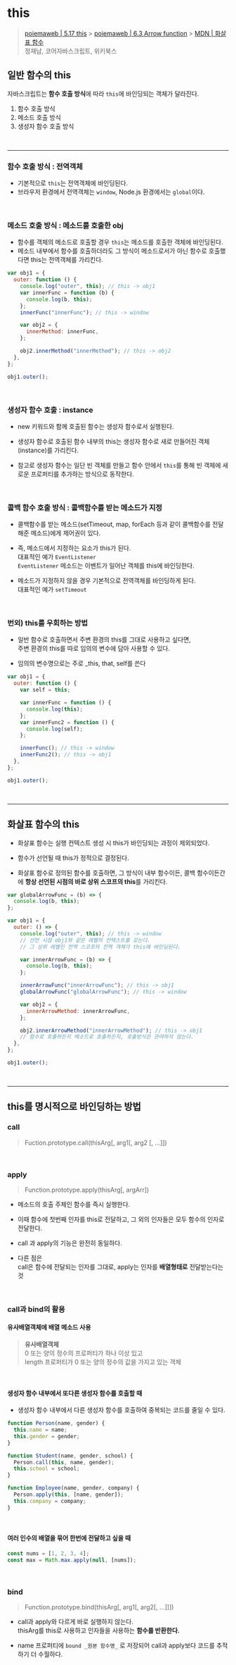 # this

> [poiemaweb | 5.17 this](https://poiemaweb.com/js-this) > [poiemaweb | 6.3 Arrow function](https://poiemaweb.com/es6-arrow-function) > [MDN | 화살표 함수](https://developer.mozilla.org/ko/docs/Web/JavaScript/Reference/Functions/Arrow_functions)  
> 정재남, 코어자바스크립트, 위키북스

## 일반 함수의 this

자바스크립트는 **함수 호출 방식**에 따라 `this`에 바인딩되는 객체가 달라진다.

1. 함수 호출 방식
2. 메소드 호출 방식
3. 생성자 함수 호출 방식

<br/>

---

### 함수 호출 방식 : 전역객체

- 기본적으로 `this`는 전역객체에 바인딩된다.
- 브라우저 환경에서 전역객체는 `window`, Node.js 환경에서는 `global`이다.

<br/>

### 메소드 호출 방식 : 메소드를 호출한 obj

- 함수를 객체의 메소드로 호출할 경우 `this`는 메소드를 호츨한 객체에 바인딩된다.
- 메소드 내부에서 함수를 호출하더라도 그 방식이 메소드로서가 아닌 함수로 호출했다면 this는 전역객체를 가리킨다.

```js
var obj1 = {
  outer: function () {
    console.log("outer", this); // this -> obj1
    var innerFunc = function (b) {
      console.log(b, this);
    };
    innerFunc("innerFunc"); // this -> window

    var obj2 = {
      innerMethod: innerFunc,
    };

    obj2.innerMethod("innerMethod"); // this -> obj2
  },
};

obj1.outer();
```

<br/>

### 생성자 함수 호출 : instance

- new 키워드와 함께 호출된 함수는 생성자 함수로서 실행된다.

- 생성자 함수로 호출된 함수 내부의 this는 생성자 함수로 새로 만들어진 객체 (instance)를 가리킨다.

- 참고로 생성자 함수는 일단 빈 객체를 만들고 함수 안에서 `this`를 통해 빈 객체에 새로운 프로퍼티를 추가하는 방식으로 동작한다.

<br/>

### 콜백 함수 호출 방식 : 콜백함수를 받는 메소드가 지정

- 콜백함수를 받는 메소드(setTimeout, map, forEach 등과 같이 콜백함수를 전달해준 메소드)에게 제어권이 있다.

- 즉, 메소드에서 지정하는 요소가 this가 된다.  
  대표적인 예가 `EventListener`  
  `EventListener` 메소드는 이벤트가 일어난 객체를 this에 바인딩한다.

- 메소드가 지정하지 않을 경우 기본적으로 전역객체를 바인딩하게 된다.  
  대표적인 예가 `setTimeout`

<br/>

### 번외) this를 우회하는 방법

- 일반 함수로 호출하면서 주변 환경의 this를 그대로 사용하고 싶다면,  
  주변 환경의 this를 따로 임의의 변수에 담아 사용할 수 있다.

- 임의의 변수명으로는 주로 \_this, that, self를 쓴다

```js
var obj1 = {
  outer: function () {
    var self = this;

    var innerFunc = function () {
      console.log(this);
    };
    var innerFunc2 = function () {
      console.log(self);
    };

    innerFunc(); // this -> window
    innerFunc2(); // this -> obj1
  },
};

obj1.outer();
```

<br/>

---

## 화살표 함수의 this

- 화살표 함수는 실행 컨텍스트 생성 시 this가 바인딩되는 과정이 제외되었다.

- 함수가 선언될 때 this가 정적으로 결정된다.

- 화살표 함수로 정의된 함수를 호출하면,
  그 방식이 내부 함수이든, 콜백 함수이든간에 **항상 선언된 시점의 바로 상위 스코프의 this**를 가리킨다.

```js
var globalArrowFunc = (b) => {
  console.log(b, this);
};

var obj1 = {
  outer: () => {
    console.log("outer", this); // this -> window
    // 선언 시점 obj1와 같은 레벨의 컨텍스트를 갖는다.
    // 그 상위 레벨인 전역 스코프의 전역 객체가 this에 바인딩된다.

    var innerArrowFunc = (b) => {
      console.log(b, this);
    };

    innerArrowFunc("innerArrowFunc"); // this -> obj1
    globalArrowFunc("globalArrowFunc"); // this -> window

    var obj2 = {
      innerArrowMethod: innerArrowFunc,
    };

    obj2.innerArrowMethod("innerArrowMethod"); // this -> obj1
    // 함수로 호출하든지 메소드로 호출하든지, 호출방식은 관여하지 않는다.
  },
};

obj1.outer();
```

<br/>

---

## this를 명시적으로 바인딩하는 방법

### call

> Fuction.prototype.call(thisArg[, arg1[, arg2 [, ...]])

<br/>

### apply

> Function.prototype.apply(thisArg[, argArr])

- 메소드의 호출 주체인 함수를 즉시 실행한다.

- 이때 함수에 첫번째 인자를 this로 전달하고, 그 외의 인자들은 모두 함수의 인자로 전달한다.

- call 과 apply의 기능은 완전히 동일하다.

- 다른 점은  
  call은 함수에 전달되는 인자를 그대로, apply는 인자를 **배열형태로** 전달받는다는 것

<br/>

### call과 bind의 활용

#### 유사배열객체에 배열 메소드 사용

> **유사배열객체**  
> 0 또는 양의 정수의 프로퍼티가 하나 이상 있고  
> length 프로퍼티가 0 또는 양의 정수의 값을 가지고 있는 객체

<br/>

#### 생성자 함수 내부에서 또다른 생성자 함수를 호출할 때

- 생성자 함수 내부에서 다른 생성자 함수를 호출하여 중복되는 코드를 줄일 수 있다.

```js
function Person(name, gender) {
  this.name = name;
  this.gender = gender;
}

function Student(name, gender, school) {
  Person.call(this, name, gender);
  this.school = school;
}

function Employee(name, gender, company) {
  Person.apply(this, [name, gender]);
  this.company = company;
}
```

<br/>

#### 여러 인수의 배열을 묶어 한번에 전달하고 싶을 때

```js
const nums = [1, 2, 3, 4];
const max = Math.max.apply(null, [nums]);
```

<br/>

### bind

> Function.prototype.bind(thisArg[, arg1[, arg2[, ...]]])

- call과 apply와 다르게 바로 실행하지 않는다.  
  thisArg를 this로 사용하고 인자들을 사용하는 **함수를 반환한다.**

- name 프로퍼티에 `bound _원본 함수명_` 로 저장되어 call과 apply보다 코드를 추적하기 더 수월하다.

